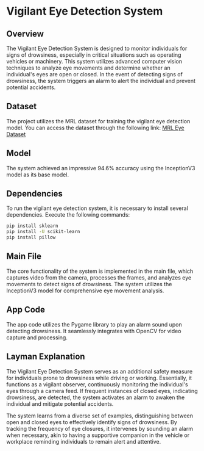 # Vigilant Eye Detection System

## Overview
The Vigilant Eye Detection System is designed to monitor individuals for signs of drowsiness, especially in critical situations such as operating vehicles or machinery. This system utilizes advanced computer vision techniques to analyze eye movements and determine whether an individual's eyes are open or closed. In the event of detecting signs of drowsiness, the system triggers an alarm to alert the individual and prevent potential accidents.

## Dataset
The project utilizes the MRL dataset for training the vigilant eye detection model. You can access the dataset through the following link: [MRL Eye Dataset](http://mrl.cs.vsb.cz/eyedataset)

## Model
The system achieved an impressive 94.6% accuracy using the InceptionV3 model as its base model.

## Dependencies
To run the vigilant eye detection system, it is necessary to install several dependencies. Execute the following commands:

```bash
pip install sklearn
pip install -U scikit-learn
pip install pillow
```
## Main File
The core functionality of the system is implemented in the main file, which captures video from the camera, processes the frames, and analyzes eye movements to detect signs of drowsiness. The system utilizes the InceptionV3 model for comprehensive eye movement analysis.

## App Code
The app code utilizes the Pygame library to play an alarm sound upon detecting drowsiness. It seamlessly integrates with OpenCV for video capture and processing.

## Layman Explanation
The Vigilant Eye Detection System serves as an additional safety measure for individuals prone to drowsiness while driving or working. Essentially, it functions as a vigilant observer, continuously monitoring the individual's eyes through a camera feed. If frequent instances of closed eyes, indicating drowsiness, are detected, the system activates an alarm to awaken the individual and mitigate potential accidents.

The system learns from a diverse set of examples, distinguishing between open and closed eyes to effectively identify signs of drowsiness. By tracking the frequency of eye closures, it intervenes by sounding an alarm when necessary, akin to having a supportive companion in the vehicle or workplace reminding individuals to remain alert and attentive.
